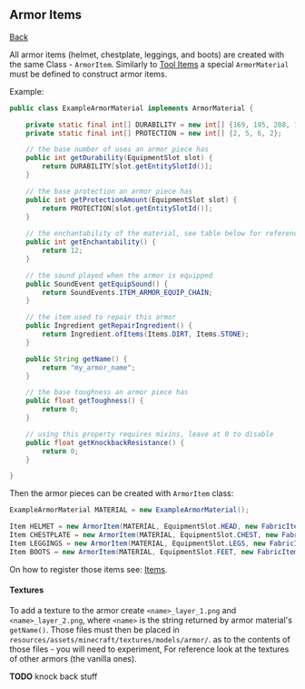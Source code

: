 ## Armor Items
[Back](../fabric.md)

All armor items (helmet, chestplate, leggings, and boots) are created with the same Class - `ArmorItem`. Similarly to [Tool Items](tool.md) a special `ArmorMaterial` must be defined to construct armor items.

Example:
```java
public class ExampleArmorMaterial implements ArmorMaterial {

    private static final int[] DURABILITY = new int[] {169, 195, 208, 143};
    private static final int[] PROTECTION = new int[] {2, 5, 6, 2};

	// the base number of uses an armor piece has
    public int getDurability(EquipmentSlot slot) {
        return DURABILITY[slot.getEntitySlotId()];
    }

	// the base protection an armor piece has
    public int getProtectionAmount(EquipmentSlot slot) {
        return PROTECTION[slot.getEntitySlotId()];
    }
	
	// the enchantability of the material, see table below for reference
    public int getEnchantability() {
        return 12;
    }

	// the sound played when the armor is equipped
    public SoundEvent getEquipSound() {
        return SoundEvents.ITEM_ARMOR_EQUIP_CHAIN;
    }

	// the item used to repair this armor
    public Ingredient getRepairIngredient() {
        return Ingredient.ofItems(Items.DIRT, Items.STONE);
    }

    public String getName() {
        return "my_armor_name";
    }

	// the base toughness an armor piece has
    public float getToughness() {
        return 0;
    }

	// using this property requires mixins, leave at 0 to disable
    public float getKnockbackResistance() {
        return 0;
    }

}
```

Then the armor pieces can be created with `ArmorItem` class:
```java
ExampleArmorMaterial MATERIAL = new ExampleArmorMaterial();

Item HELMET = new ArmorItem(MATERIAL, EquipmentSlot.HEAD, new FabricItemSettings());
Item CHESTPLATE = new ArmorItem(MATERIAL, EquipmentSlot.CHEST, new FabricItemSettings());
Item LEGGINGS = new ArmorItem(MATERIAL, EquipmentSlot.LEGS, new FabricItemSettings());
Item BOOTS = new ArmorItem(MATERIAL, EquipmentSlot.FEET, new FabricItemSettings());
```

On how to register those items see: [Items](item.md).

#### Textures
To add a texture to the armor create `<name>_layer_1.png` and `<name>_layer_2.png`, where `<name>` is the string returned by armor material's `getName()`. Those files must then be placed in `resources/assets/minecraft/textures/models/armor/`. as to the contents of those files - you will need to experiment, For reference look at the textures of other armors (the vanilla ones).

**TODO** knock back stuff

